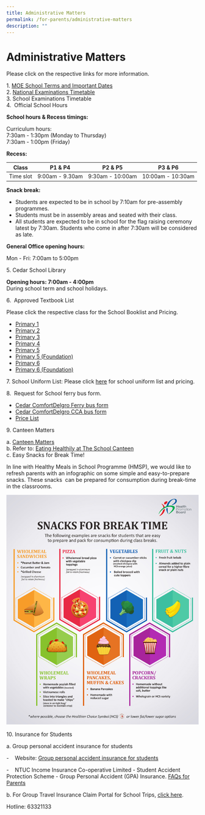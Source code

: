 ```yaml
---
title: Administrative Matters
permalink: /for-parents/administrative-matters
description: ""
---
```

# **Administrative Matters**

Please click on the respective links for more information.  
  
1. [MOE School Terms and Important Dates](https://www.moe.gov.sg/education/school-terms-and-important-dates)   
2. [National Examinations Timetable](https://www.moe.gov.sg/education/national-examinations/national-exams-timetable)  
3. School Examinations Timetable    
4.  Official School Hours  
  
**School hours & Recess timings:**  

Curriculum hours:  
7:30am - 1:30pm (Monday to Thursday)  
7:30am - 1:00pm (Friday)  
  
**Recess:**

| Class 	| P1 & P4 	| P2 & P5 	|  P3 & P6 	|
|---	|---	|---	|---	|
| Time slot 	| 9:00am - 9.30am 	| 9:30am - 10:00am  	|  10:00am - 10:30am 	|


**Snack break:**  

*   Students are expected to be in school by 7:10am for pre-assembly programmes.
*   Students must be in assembly areas and seated with their class.
*   All students are expected to be in school for the flag raising ceremony latest by 7:30am. Students who come in after 7:30am will be considered as late. 

**General Office opening hours:** 

Mon - Fri: 7:00am to 5:00pm

5\. Cedar School Library 

**Opening hours: 7:00am - 4:00pm**  
During school term and school holidays.  

  
6.  Approved Textbook List  
  
Please click the respective class for the School Booklist and Pricing.  
  

*   [Primary 1](https://cedarpri-moe-edu-sg-admin.cwp.sg/qql/slot/u536/Parents/ADMIN%202020/BOOKLISTS%202020/P1%20BOOKLIST%202020.pdf)
*   [Primary 2](https://cedarpri-moe-edu-sg-admin.cwp.sg/qql/slot/u536/Parents/ADMIN%202020/BOOKLISTS%202020/P2%20BOOKLIST%202020.pdf)
*   [Primary 3](https://cedarpri-moe-edu-sg-admin.cwp.sg/qql/slot/u536/Parents/ADMIN%202020/BOOKLISTS%202020/P3%20BOOKLIST%202020.pdf)
*   [Primary 4](https://cedarpri-moe-edu-sg-admin.cwp.sg/qql/slot/u536/Parents/ADMIN%202020/BOOKLISTS%202020/P4%20BOOKLIST%202020.pdf)
*   [Primary 5](https://cedarpri-moe-edu-sg-admin.cwp.sg/qql/slot/u536/Parents/ADMIN%202020/BOOKLISTS%202020/P5%20BOOKLIST%202020.pdf/qql/slot/u536/Parents/School%20Book%20List/CPS%20P5%20BOOKLIST.PDF)
*   [Primary 5 (Foundation)](https://cedarpri-moe-edu-sg-admin.cwp.sg/qql/slot/u536/Parents/ADMIN%202020/BOOKLISTS%202020/P5%20FDN%20BOOKLIST%202020.pdf)
*   [Primary 6](https://cedarpri-moe-edu-sg-admin.cwp.sg/qql/slot/u536/Parents/ADMIN%202020/BOOKLISTS%202020/P6%20BOOKLIST%202020.pdf)
*   [Primary 6 (Foundation)](https://cedarpri-moe-edu-sg-admin.cwp.sg/qql/slot/u536/Parents/ADMIN%202020/BOOKLISTS%202020/P6%20FDN%20BOOKLIST%202020.pdf)

  
7\. School Uniform List: Please click [here](https://cedarpri-moe-edu-sg-admin.cwp.sg/qql/slot/u536/Parents/KAH%20HUAT%20UNIFORM%20SALES%202019.pdf) for school uniform list and pricing.  
  
8.  Request for School ferry bus form.   

*   [Cedar ComfortDelgro Ferry bus form](https://cedarpri-moe-edu-sg-admin.cwp.sg/qql/slot/u536/Parents/ADMIN%202020/SCH%20FERRY%20BUS%202020/Sch%20Registration%20Form-CEDAR%202020%20New%20comer.pdf)
*   [Cedar ComfortDelgro CCA bus form](https://cedarpri-moe-edu-sg-admin.cwp.sg/qql/slot/u536/Cedar%20Pri%202019/For%20Parents/Administrative%20Matters/Cedar%20CCA%20Form%202019.pdf)
*   [Price List](https://cedarpri-moe-edu-sg-admin.cwp.sg/qql/slot/u536/Parents/ADMIN%202020/SCH%20FERRY%20BUS%202020/Cedar%20Bus%20Fare.pdf)

  

9\. Canteen Matters

a. [Canteen Matters](https://cedarpri-moe-edu-sg-admin.cwp.sg/qql/slot/u536/Parents/Main%20Page/Cedar%20Primary%20School%20Canteen.docx)  
b. Refer to: [Eating Healthily at The School Canteen](https://www.healthhub.sg/live-healthy/511/Healthy%20meals%20in%20school)  
c. Easy Snacks for Break Time!

In line with Healthy Meals in School Programme (HMSP), we would like to refresh parents with an infographic on some simple and easy-to-prepare snacks. These snacks  can be prepared for consumption during break-time in the classrooms.

![](/images/Snacks%20for%20Breaktime.jpg)

10\. Insurance for Students

a. Group personal accident insurance for students

\-    Website: [Group personal accident insurance for students](https://www.income.com.sg/insurance/insurance-for-businesses/group-insurance/group-personal-accident-insurance-for-students)

\-    NTUC Income Insurance Co-operative Limited - Student Accident Protection Scheme - Group Personal Accident (GPA) Insurance. [FAQs for Parents](https://cedarpri-moe-edu-sg-admin.cwp.sg/qql/slot/u536/Cedar%20Pri%202019/For%20Parents/Administrative%20Matters/NTUC%20FAQs%20for%20Parents_V2.pdf)

b. For Group Travel Insurance Claim Portal for School Trips, [click here](https://onlinetravelclaim.income.com.sg/travel-claim-web/travel).

Hotline: 63321133